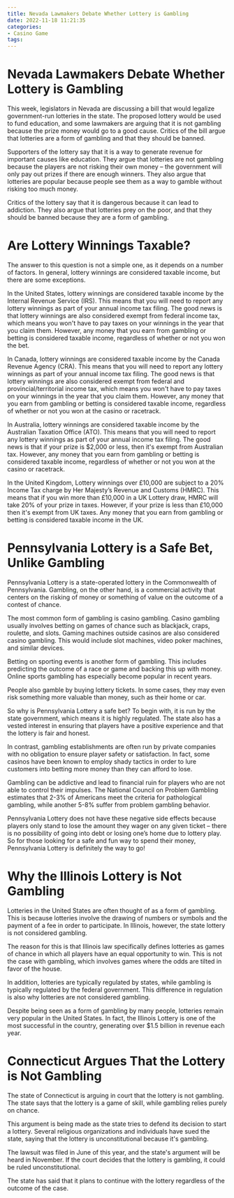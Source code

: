 ```yaml
---
title: Nevada Lawmakers Debate Whether Lottery is Gambling 
date: 2022-11-18 11:21:35
categories:
- Casino Game
tags:
---
```



#  Nevada Lawmakers Debate Whether Lottery is Gambling 

This week, legislators in Nevada are discussing a bill that would legalize government-run lotteries in the state. The proposed lottery would be used to fund education, and some lawmakers are arguing that it is not gambling because the prize money would go to a good cause. Critics of the bill argue that lotteries are a form of gambling and that they should be banned.

Supporters of the lottery say that it is a way to generate revenue for important causes like education. They argue that lotteries are not gambling because the players are not risking their own money – the government will only pay out prizes if there are enough winners. They also argue that lotteries are popular because people see them as a way to gamble without risking too much money.

Critics of the lottery say that it is dangerous because it can lead to addiction. They also argue that lotteries prey on the poor, and that they should be banned because they are a form of gambling.

#  Are Lottery Winnings Taxable? 

The answer to this question is not a simple one, as it depends on a number of factors. In general, lottery winnings are considered taxable income, but there are some exceptions.

In the United States, lottery winnings are considered taxable income by the Internal Revenue Service (IRS). This means that you will need to report any lottery winnings as part of your annual income tax filing. The good news is that lottery winnings are also considered exempt from federal income tax, which means you won't have to pay taxes on your winnings in the year that you claim them. However, any money that you earn from gambling or betting is considered taxable income, regardless of whether or not you won the bet.

In Canada, lottery winnings are considered taxable income by the Canada Revenue Agency (CRA). This means that you will need to report any lottery winnings as part of your annual income tax filing. The good news is that lottery winnings are also considered exempt from federal and provincial/territorial income tax, which means you won't have to pay taxes on your winnings in the year that you claim them. However, any money that you earn from gambling or betting is considered taxable income, regardless of whether or not you won at the casino or racetrack.

In Australia, lottery winnings are considered taxable income by the Australian Taxation Office (ATO). This means that you will need to report any lottery winnings as part of your annual income tax filing. The good news is that if your prize is $2,000 or less, then it's exempt from Australian tax. However, any money that you earn from gambling or betting is considered taxable income, regardless of whether or not you won at the casino or racetrack.

In the United Kingdom, Lottery winnings over £10,000 are subject to a 20% Income Tax charge by Her Majesty’s Revenue and Customs (HMRC). This means that if you win more than £10,000 in a UK Lottery draw, HMRC will take 20% of your prize in taxes. However, if your prize is less than £10,000 then it's exempt from UK taxes. Any money that you earn from gambling or betting is considered taxable income in the UK.

#  Pennsylvania Lottery is a Safe Bet, Unlike Gambling 

Pennsylvania Lottery is a state-operated lottery in the Commonwealth of Pennsylvania. Gambling, on the other hand, is a commercial activity that centers on the risking of money or something of value on the outcome of a contest of chance.

The most common form of gambling is casino gambling. Casino gambling usually involves betting on games of chance such as blackjack, craps, roulette, and slots. Gaming machines outside casinos are also considered casino gambling. This would include slot machines, video poker machines, and similar devices.

Betting on sporting events is another form of gambling. This includes predicting the outcome of a race or game and backing this up with money. Online sports gambling has especially become popular in recent years.

People also gamble by buying lottery tickets. In some cases, they may even risk something more valuable than money, such as their home or car.

So why is Pennsylvania Lottery a safe bet? To begin with, it is run by the state government, which means it is highly regulated. The state also has a vested interest in ensuring that players have a positive experience and that the lottery is fair and honest. 

In contrast, gambling establishments are often run by private companies with no obligation to ensure player safety or satisfaction. In fact, some casinos have been known to employ shady tactics in order to lure customers into betting more money than they can afford to lose. 

Gambling can be addictive and lead to financial ruin for players who are not able to control their impulses. The National Council on Problem Gambling estimates that 2-3% of Americans meet the criteria for pathological gambling, while another 5-8% suffer from problem gambling behavior. 

Pennsylvania Lottery does not have these negative side effects because players only stand to lose the amount they wager on any given ticket – there is no possibility of going into debt or losing one’s home due to lottery play. So for those looking for a safe and fun way to spend their money, Pennsylvania Lottery is definitely the way to go!

#  Why the Illinois Lottery is Not Gambling 

Lotteries in the United States are often thought of as a form of gambling. This is because lotteries involve the drawing of numbers or symbols and the payment of a fee in order to participate. In Illinois, however, the state lottery is not considered gambling.

The reason for this is that Illinois law specifically defines lotteries as games of chance in which all players have an equal opportunity to win. This is not the case with gambling, which involves games where the odds are tilted in favor of the house.

In addition, lotteries are typically regulated by states, while gambling is typically regulated by the federal government. This difference in regulation is also why lotteries are not considered gambling.

Despite being seen as a form of gambling by many people, lotteries remain very popular in the United States. In fact, the Illinois Lottery is one of the most successful in the country, generating over $1.5 billion in revenue each year.

#  Connecticut Argues That the Lottery is Not Gambling

The state of Connecticut is arguing in court that the lottery is not gambling. The state says that the lottery is a game of skill, while gambling relies purely on chance.

This argument is being made as the state tries to defend its decision to start a lottery. Several religious organizations and individuals have sued the state, saying that the lottery is unconstitutional because it's gambling.

The lawsuit was filed in June of this year, and the state's argument will be heard in November. If the court decides that the lottery is gambling, it could be ruled unconstitutional.

The state has said that it plans to continue with the lottery regardless of the outcome of the case.
